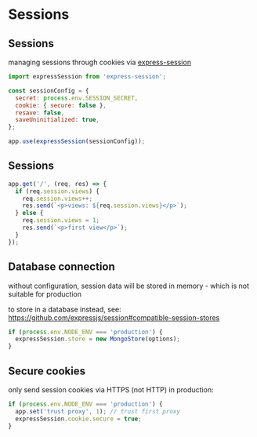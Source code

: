 # Sessions

## Sessions

managing sessions through cookies via [express-session](https://github.com/expressjs/session)

```js
import expressSession from 'express-session';

const sessionConfig = {
  secret: process.env.SESSION_SECRET,
  cookie: { secure: false },
  resave: false,
  saveUninitialized: true,
};

app.use(expressSession(sessionConfig));
```

## Sessions

```js
app.get('/', (req, res) => {
  if (req.session.views) {
    req.session.views++;
    res.send(`<p>views: ${req.session.views}</p>`);
  } else {
    req.session.views = 1;
    res.send(`<p>first view</p>`);
  }
});
```

## Database connection

without configuration, session data will be stored in memory - which is not suitable for production

to store in a database instead, see: https://github.com/expressjs/session#compatible-session-stores

```js
if (process.env.NODE_ENV === 'production') {
  expressSession.store = new MongoStore(options);
}
```

## Secure cookies

only send session cookies via HTTPS (not HTTP) in production:

```js
if (process.env.NODE_ENV === 'production') {
  app.set('trust proxy', 1); // trust first proxy
  expressSession.cookie.secure = true;
}
```
